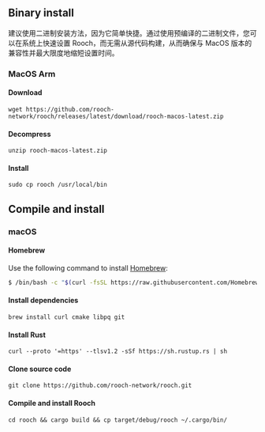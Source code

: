 ## Binary install

建议使用二进制安装方法，因为它简单快捷。通过使用预编译的二进制文件，您可以在系统上快速设置 Rooch，而无需从源代码构建，从而确保与 MacOS 版本的兼容性并最大限度地缩短设置时间。

### MacOS Arm

#### Download

```shell
wget https://github.com/rooch-network/rooch/releases/latest/download/rooch-macos-latest.zip
```

#### Decompress

```shell
unzip rooch-macos-latest.zip
```

#### Install

```shell
sudo cp rooch /usr/local/bin
```

## 

## Compile and install

### macOS

#### Homebrew

Use the following command to install [Homebrew](https://brew.sh/):

```sh
$ /bin/bash -c "$(curl -fsSL https://raw.githubusercontent.com/Homebrew/install/HEAD/install.sh)"
```

#### Install dependencies

```shell
brew install curl cmake libpq git
```

#### Install Rust

```shell
curl --proto '=https' --tlsv1.2 -sSf https://sh.rustup.rs | sh
```

#### Clone source code

```shell
git clone https://github.com/rooch-network/rooch.git
```

#### Compile and install Rooch

```shell
cd rooch && cargo build && cp target/debug/rooch ~/.cargo/bin/
```